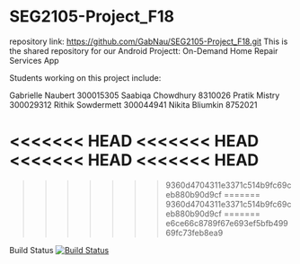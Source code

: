 # SEG2105-Project_F18
repository link: https://github.com/GabNau/SEG2105-Project_F18.git
This is the shared repository for our Android Projectt: On-Demand Home Repair Services App

Students working on this project include:

Gabrielle Naubert 300015305
Saabiqa Chowdhury 8310026
Pratik Mistry 300029312
Rithik Sowdermett 300044941
Nikita Bliumkin 8752021

<<<<<<< HEAD
<<<<<<< HEAD
<<<<<<< HEAD
<<<<<<< HEAD
=======
>>>>>>> 9360d4704311e3371c514b9fc69ceb880b90d9cf
=======
>>>>>>> 9360d4704311e3371c514b9fc69ceb880b90d9cf
=======
>>>>>>> e6ce66c8789f67e693ef5bfb49969fc73feb8ea9

Build Status
[![Build
Status](https://circleci.com/gh/pratikmistry-99/SEG2105-Project_F18/tree/master)](https://circleci.com/gh/pratikmistry-99/SEG2105-Project_F18)
